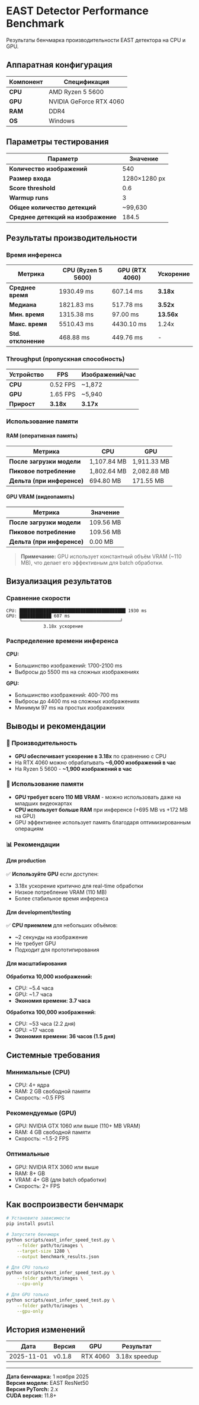 # EAST Detector Performance Benchmark

Результаты бенчмарка производительности EAST детектора на CPU и GPU.

## Аппаратная конфигурация

| Компонент | Спецификация |
|-----------|-------------|
| **CPU** | AMD Ryzen 5 5600 |
| **GPU** | NVIDIA GeForce RTX 4060 |
| **RAM** | DDR4 |
| **OS** | Windows |

## Параметры тестирования

| Параметр | Значение |
|----------|----------|
| **Количество изображений** | 540 |
| **Размер входа** | 1280×1280 px |
| **Score threshold** | 0.6 |
| **Warmup runs** | 3 |
| **Общее количество детекций** | ~99,630 |
| **Среднее детекций на изображение** | 184.5 |

## Результаты производительности

### Время инференса

| Метрика | CPU (Ryzen 5 5600) | GPU (RTX 4060) | Ускорение |
|---------|-------------------|----------------|-----------|
| **Среднее время** | 1930.49 ms | 607.14 ms | **3.18x** |
| **Медиана** | 1821.83 ms | 517.78 ms | **3.52x** |
| **Мин. время** | 1315.38 ms | 97.00 ms | **13.56x** |
| **Макс. время** | 5510.43 ms | 4430.10 ms | 1.24x |
| **Std. отклонение** | 468.88 ms | 449.76 ms | - |

### Throughput (пропускная способность)

| Устройство | FPS | Изображений/час |
|------------|-----|-----------------|
| **CPU** | 0.52 FPS | ~1,872 |
| **GPU** | 1.65 FPS | ~5,940 | 
| **Прирост** | **3.18x** | **3.17x** |

### Использование памяти

#### RAM (оперативная память)

| Метрика | CPU | GPU |
|---------|-----|-----|
| **После загрузки модели** | 1,107.84 MB | 1,911.33 MB |
| **Пиковое потребление** | 1,802.64 MB | 2,082.88 MB |
| **Дельта (при инференсе)** | 694.80 MB | 171.55 MB |

#### GPU VRAM (видеопамять)

| Метрика | Значение |
|---------|----------|
| **После загрузки модели** | 109.56 MB |
| **Пиковое потребление** | 109.56 MB |
| **Дельта (при инференсе)** | 0.00 MB |

> **Примечание:** GPU использует константный объём VRAM (~110 MB), что делает его эффективным для batch обработки.

## Визуализация результатов

### Сравнение скорости

```
CPU: ████████████████████████████████████████ 1930 ms
GPU: ████████████ 607 ms
     └─────────────────────────────────────┘
              3.18x ускорение
```

### Распределение времени инференса

**CPU:**
- Большинство изображений: 1700-2100 ms
- Выбросы до 5500 ms на сложных изображениях

**GPU:**
- Большинство изображений: 400-700 ms  
- Выбросы до 4400 ms на сложных изображениях
- Минимум 97 ms на простых изображениях

## Выводы и рекомендации

### 🚀 Производительность

- **GPU обеспечивает ускорение в 3.18x** по сравнению с CPU
- На RTX 4060 можно обрабатывать **~6,000 изображений в час**
- На Ryzen 5 5600 - **~1,900 изображений в час**

### 💾 Использование памяти

- **GPU требует всего 110 MB VRAM** - можно использовать даже на младших видеокартах
- **CPU использует больше RAM** при инференсе (+695 MB vs +172 MB на GPU)
- GPU эффективнее использует память благодаря оптимизированным операциям

### 📊 Рекомендации

#### Для production

✅ **Используйте GPU** если доступен:
- 3.18x ускорение критично для real-time обработки
- Низкое потребление VRAM (110 MB)
- Более стабильное время инференса

#### Для development/testing

✅ **CPU приемлем** для небольших объёмов:
- ~2 секунды на изображение
- Не требует GPU
- Подходит для прототипирования

#### Для масштабирования

**Обработка 10,000 изображений:**
- CPU: ~5.4 часа
- GPU: ~1.7 часа
- **Экономия времени: 3.7 часа**

**Обработка 100,000 изображений:**
- CPU: ~53 часа (2.2 дня)
- GPU: ~17 часов
- **Экономия времени: 36 часов (1.5 дня)**

## Системные требования

### Минимальные (CPU)

- CPU: 4+ ядра
- RAM: 2 GB свободной памяти
- Скорость: ~0.5 FPS

### Рекомендуемые (GPU)

- GPU: NVIDIA GTX 1060 или выше (110+ MB VRAM)
- RAM: 4 GB свободной памяти  
- Скорость: ~1.5-2 FPS

### Оптимальные

- GPU: NVIDIA RTX 3060 или выше
- RAM: 8+ GB
- VRAM: 4+ GB (для batch обработки)
- Скорость: 2+ FPS

## Как воспроизвести бенчмарк

```bash
# Установите зависимости
pip install psutil

# Запустите бенчмарк
python scripts/east_infer_speed_test.py \
    --folder path/to/images \
    --target-size 1280 \
    --output benchmark_results.json

# Для CPU только
python scripts/east_infer_speed_test.py \
    --folder path/to/images \
    --cpu-only

# Для GPU только  
python scripts/east_infer_speed_test.py \
    --folder path/to/images \
    --gpu-only
```

## История изменений

| Дата | Версия | GPU | Результат |
|------|--------|-----|-----------|
| 2025-11-01 | v0.1.8 | RTX 4060 | 3.18x speedup |

---

**Дата бенчмарка:** 1 ноября 2025  
**Версия модели:** EAST ResNet50  
**Версия PyTorch:** 2.x  
**CUDA версия:** 11.8+

